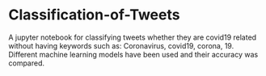 # Classification-of-Tweets

A jupyter notebook for classifying tweets whether they are covid19 related without having keywords such as: Coronavirus, covid19, corona, 19. Different machine learning models have been used and their accuracy was compared.


